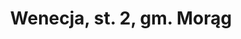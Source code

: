 ---
title: Wenecja, st. 2, gm. Morąg
opis: ""
ikona: "ryc1.jpg"
#sprawozdanie: "sprawozdanie.pdf"
plan_pdf: "plan.pdf"
plan_3d: "3d.jpg"
kontekst:
 - img: "lotnicze.jpg"
   desc: ""
 - img: "rsd.jpg"
   desc: ""
 - img: "warstwice.jpg"
   desc: ""
 - img: "ryc6.jpg"
   desc: ""
 - img: "mapa.jpg"
   desc: ""
badania:
 - img: "ryc2.jpg"
   desc: ""
 - img: "ryc3.jpg"
   desc: ""
 - img: "ryc4.jpg"
   desc: ""
 - img: "ryc5.jpg"
   desc: ""
znaleziska:
 - img: "ryc6.png"
   desc: ""
---